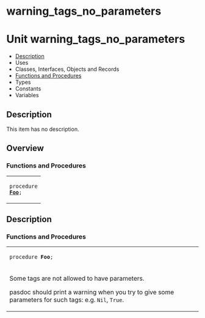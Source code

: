 # warning\_tags\_no\_parameters


# Unit warning\_tags\_no\_parameters

- [Description](#PasDoc-Description)
- Uses
- Classes, Interfaces, Objects and Records
- [Functions and Procedures](#PasDoc-FuncsProcs)
- Types
- Constants
- Variables

<span id="PasDoc-Description"/>

## Description
This item has no description.

<span id="PasDoc-Uses"/>

## Overview

### Functions and Procedures
<span id="PasDoc-FuncsProcs"/>


<table>
<tr>

<td>

<code>procedure <strong><a href="warning_tags_no_parameters.md#Foo">Foo</a></strong>;</code>
</td>
</tr>
</table>

## Description

### Functions and Procedures

<table>
<tr>

<td>

<span id="Foo"/><code>procedure <strong>Foo</strong>;</code>
</td>
</tr>
<tr><td colspan="1">

Some tags are not allowed to have parameters.

pasdoc should print a warning when you try to give some parameters for such tags: e.g. `Nil`, `True`.

</td></tr>
</table>

